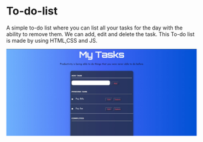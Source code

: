 # To-do-list
A simple to-do list where you can list all your tasks for the day with the ability to remove them. We can add, edit and delete the task.
This To-do list is made by using HTML,CSS and JS.


![title-pic](https://github.com/TechNishant204/To-do-list/blob/main/My%20task/to-doimg.jpeg)
